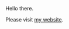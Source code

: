 Hello there.

Please visit [my website](https://amitrajaraman.github.io/).

<!--
Credit for my profile picture goes to [Aryaman Maithani](https://aryamanmaithani.github.io/).
-->

<!--
[Easter egg](https://imgur.com/tM3Hq5O)
-->
